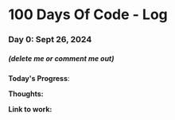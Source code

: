 # 100 Days Of Code - Log

### Day 0: Sept 26, 2024
##### (delete me or comment me out)

**Today's Progress**:

**Thoughts:**

**Link to work:**
